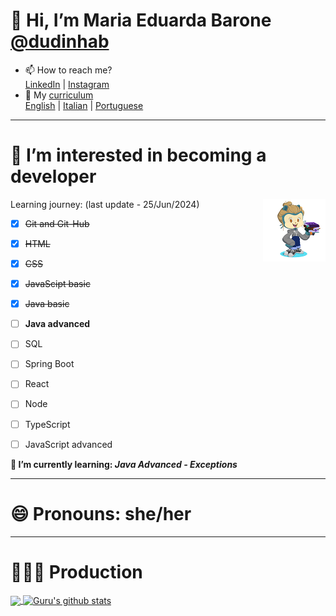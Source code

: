 # 👋 Hi, I’m Maria Eduarda Barone [@dudinhab](https://github.com/dudinhab)

- 📫 How to reach me?  
[LinkedIn](https://www.linkedin.com/in/maria-eduarda-barone/) | [Instagram](https://instagram.com/dudsbarone) 
- 📃 My [curriculum](https://dudinhab.github.io/curriculum-vitae/)  
[English](https://dudinhab.github.io/curriculum-vitae/curriculum/cv_ingles.html) | [Italian](https://dudinhab.github.io/curriculum-vitae/curriculum/cv_italiano.html) | [Portuguese](https://dudinhab.github.io/curriculum-vitae/curriculum/cv_portugues.html)

---

#  👀 I’m interested in becoming a developer
Learning journey: (last update - 25/Jun/2024) 
<img align="right" src="Img/octocat-2.png" width="100">
- [x] ~~Git and Git-Hub~~ 
- [x] ~~HTML~~
- [x] ~~CSS~~  
- [x] ~~JavaScipt basic~~
- [x] ~~Java basic~~
- [ ] **Java advanced**
- [ ] SQL
- [ ] Spring Boot
- [ ] React
- [ ] Node
- [ ] TypeScript
- [ ] JavaScript advanced

      

**🌱 I’m currently learning: _Java Advanced - Exceptions_**

---
# 😄 Pronouns: she/her
---
# 👩🏼‍💻 Production

<a href="https://github.com/anuraghazra/github-readme-stats">
  <img align="center" src="https://github-readme-stats.vercel.app/api/top-langs/?username=dudinhab&theme=light&hide_langs_below=1" />
</a>
<a href="https://github.com/anuraghazra/convoychat">
 <img align="center" src="https://github-readme-stats.vercel.app/api?username=dudinhab" alt="Guru's github stats"/>
</a>
